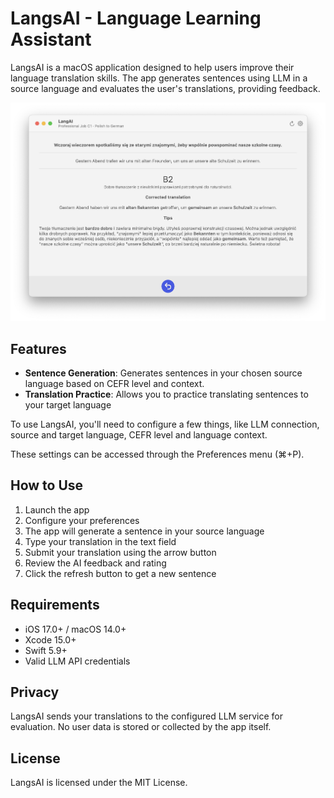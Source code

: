 # LangsAI - Language Learning Assistant

LangsAI is a macOS application designed to help users improve their language translation skills. The app generates sentences using LLM in a source language and evaluates the user's translations, providing feedback.

![LangsAI Screenshot](../screenshots/screenshot_1.png)

## Features

- **Sentence Generation**: Generates sentences in your chosen source language based on CEFR level and context.
- **Translation Practice**: Allows you to practice translating sentences to your target language

To use LangsAI, you'll need to configure a few things, like LLM connection, source and target language, CEFR level and language context.

These settings can be accessed through the Preferences menu (⌘+P).

## How to Use

1. Launch the app
2. Configure your preferences
3. The app will generate a sentence in your source language
4. Type your translation in the text field
5. Submit your translation using the arrow button
6. Review the AI feedback and rating
7. Click the refresh button to get a new sentence

## Requirements

- iOS 17.0+ / macOS 14.0+
- Xcode 15.0+
- Swift 5.9+
- Valid LLM API credentials

## Privacy

LangsAI sends your translations to the configured LLM service for evaluation. No user data is stored or collected by the app itself.

## License

LangsAI is licensed under the MIT License.
